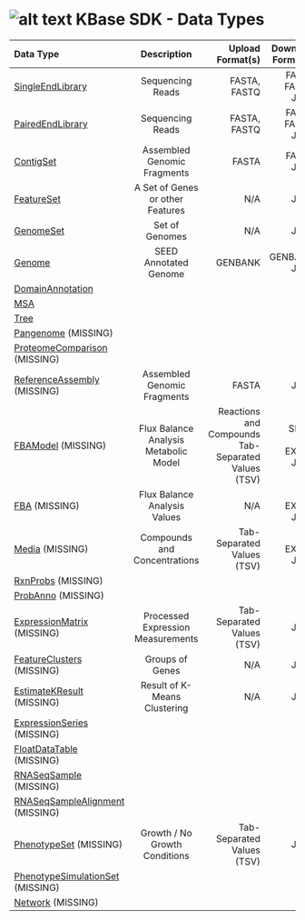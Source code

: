 # ![alt text](https://avatars2.githubusercontent.com/u/1263946?v=3&s=84 "KBase") KBase SDK - Data Types

| Data Type        | Description           | Upload Format(s) | Download Format(s) |
|:---------------- |:---------------------:|-----------------:|-------------------:|
| [SingleEndLibrary ](kb_sdk_data_types.md#single-end-library) | Sequencing Reads | FASTA, FASTQ | FASTA, FASTQ, JSON |
| [PairedEndLibrary](kb_sdk_data_types.md#paired-end-library) | Sequencing Reads | FASTA, FASTQ | FASTA, FASTQ, JSON |
| [ContigSet](kb_sdk_data_types.md#contig-set) | Assembled Genomic Fragments | FASTA | FASTA, JSON |
| [FeatureSet](kb_sdk_data_types.md#feature-set) | A Set of Genes or other Features | N/A | JSON |
| [GenomeSet](kb_sdk_data_types.md#genome-set) | Set of Genomes | N/A | JSON |
| [Genome](kb_sdk_data_types.md#genome) | SEED Annotated Genome | GENBANK | GENBANK, JSON |
| [DomainAnnotation](kb_sdk_data_types.md#domain-annotation) | | | |
| [MSA](kb_sdk_data_types.md#msa) | | | |
| [Tree](kb_sdk_data_types.md#tree) | | | |
| [Pangenome](kb_sdk_data_types.md#pangenome) (MISSING) | | | |
| [ProteomeComparison](kb_sdk_data_types.md#proteome-comparison) (MISSING) | | | |
| [ReferenceAssembly](kb_sdk_data_types.md#reference-assembly) (MISSING) | Assembled Genomic Fragments | FASTA | JSON |
| [FBAModel](kb_sdk_data_types.md#fba-model) (MISSING) | Flux Balance Analysis Metabolic Model | Reactions and Compounds Tab-Separated Values (TSV) | SBML, TSV, EXCEL, JSON |
| [FBA](kb_sdk_data_types.md#fba) (MISSING) | Flux Balance Analysis Values | N/A | TSV, EXCEL, JSON|
| [Media](kb_sdk_data_types.md#media) (MISSING) | Compounds and Concentrations | Tab-Separated Values (TSV) | TSV, EXCEL, JSON|
| [RxnProbs](kb_sdk_data_types.md#rxn-probs) (MISSING) | | | |
| [ProbAnno](kb_sdk_data_types.md#prob-anno) (MISSING) | | | |
| [ExpressionMatrix](kb_sdk_data_types.md#expression-matrix) (MISSING) | Processed Expression Measurements | Tab-Separated Values (TSV) | JSON |
| [FeatureClusters](kb_sdk_data_types.md#feature-clusters) (MISSING) | Groups of Genes | N/A | JSON |
| [EstimateKResult](kb_sdk_data_types.md#estimate-k-result) (MISSING) | Result of K-Means Clustering | N/A | JSON |
| [ExpressionSeries](kb_sdk_data_types.md#expression-series) (MISSING) | | | |
| [FloatDataTable](kb_sdk_data_types.md#float-data-table) (MISSING) | | | |
| [RNASeqSample](kb_sdk_data_types.md#rna-seq-sample) (MISSING) | | | |
| [RNASeqSampleAlignment](kb_sdk_data_types.md#rna-seq-sample-alignment) (MISSING) | | | |
| [PhenotypeSet](kb_sdk_data_types.md#phenotype-set) (MISSING) | Growth / No Growth Conditions | Tab-Separated Values (TSV) | JSON |
| [PhenotypeSimulationSet](kb_sdk_data_types.md#phenotype-simulation-set) (MISSING) | | | |
| [Network](kb_sdk_data_types.md#network) (MISSING) | | | |
